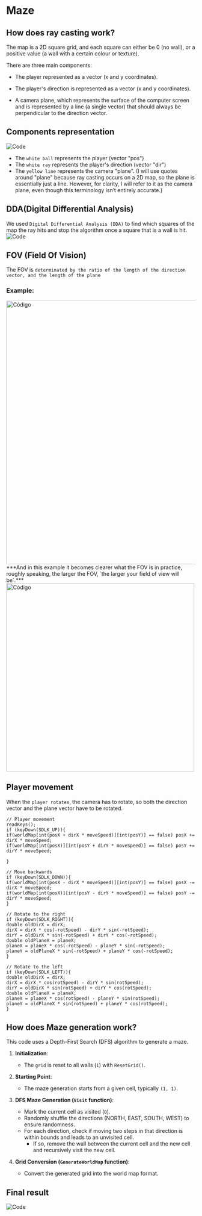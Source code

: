 # Maze


## How does ray casting work?
The map is a 2D square grid, and each square can either be 0 (no wall), or a positive value (a wall with a certain colour or texture).

There are three main components:

- The player represented as a vector (x and y coordinates).

- The player's direction is represented as a vector (x and y coordinates).

- A camera plane, which represents the surface of the computer screen and is represented by a line (a single vector) that should always be perpendicular to the direction vector.

## Components representation
![Code](images/vec.png)
- The `white ball` represents the player (vector "pos")
- The `white ray` represents the player's direction (vector "dir")
- The `yellow line` represents the camera "plane". (I will use quotes around "plane" because ray casting occurs on a 2D map, so the plane is essentially just a line. However, for clarity, I will refer to it as the camera plane, even though this terminology isn’t entirely accurate.)



## DDA(Digital Differential Analysis)

We used `Digital Differential Analysis (DDA)` to find which squares of the map the ray hits and stop the algorithm once a square that is a wall is hit.
![Code](images/DDA.png)



## FOV (Field Of Vision)
The FOV is `determinated by the ratio of the length of the direction vector, and the length of the plane`
### Example: 

<img src="images/fov_ex.png" alt="Código" width="700" height="700" style="display: inline-block;">
***And in this example it becomes clearer what the FOV is in practice, roughly speaking, the larger the FOV, `the larger your field of view will be`.***
</br>

<img src="images/fov.webp" alt="Código" width="500" height="500" style="display: inline-block;">

## Player movement
When the `player rotates`, the camera has to rotate, so both the direction vector and the plane vector have to be rotated.
```
// Player movement
readKeys();
if (keyDown(SDLK_UP)){
if(worldMap[int(posX + dirX * moveSpeed)][int(posY)] == false) posX += dirX * moveSpeed;
if(worldMap[int(posX)][int(posY + dirY * moveSpeed)] == false) posY += dirY * moveSpeed;

}

// Move backwards
if (keyDown(SDLK_DOWN)){
if(worldMap[int(posX - dirX * moveSpeed)][int(posY)] == false) posX -= dirX * moveSpeed;
if(worldMap[int(posX)][int(posY - dirY * moveSpeed)] == false) posY -= dirY * moveSpeed;
}

// Rotate to the right
if (keyDown(SDLK_RIGHT)){
double oldDirX = dirX;
dirX = dirX * cos(-rotSpeed) - dirY * sin(-rotSpeed);
dirY = oldDirX * sin(-rotSpeed) + dirY * cos(-rotSpeed);
double oldPlaneX = planeX;
planeX = planeX * cos(-rotSpeed) - planeY * sin(-rotSpeed);
planeY = oldPlaneX * sin(-rotSpeed) + planeY * cos(-rotSpeed);
}

// Rotate to the left
if (keyDown(SDLK_LEFT)){
double oldDirX = dirX;
dirX = dirX * cos(rotSpeed) - dirY * sin(rotSpeed);
dirY = oldDirX * sin(rotSpeed) + dirY * cos(rotSpeed);
double oldPlaneX = planeX;
planeX = planeX * cos(rotSpeed) - planeY * sin(rotSpeed);
planeY = oldPlaneX * sin(rotSpeed) + planeY * cos(rotSpeed);
}
```



## How does Maze generation work?
This code uses a Depth-First Search (DFS) algorithm to generate a maze.

1. **Initialization**:
   - The `grid` is reset to all walls (`1`) with `ResetGrid()`.

2. **Starting Point**:
   - The maze generation starts from a given cell, typically `(1, 1)`.

3. **DFS Maze Generation (`Visit` function)**:
   - Mark the current cell as visited (`0`).
   - Randomly shuffle the directions (NORTH, EAST, SOUTH, WEST) to ensure randomness.
   - For each direction, check if moving two steps in that direction is within bounds and leads to an unvisited cell.
     - If so, remove the wall between the current cell and the new cell and recursively visit the new cell.

4. **Grid Conversion (`GenerateWorldMap` function)**:
   - Convert the generated grid into the world map format.



## Final result
![Code](images/maze_visual.png)
